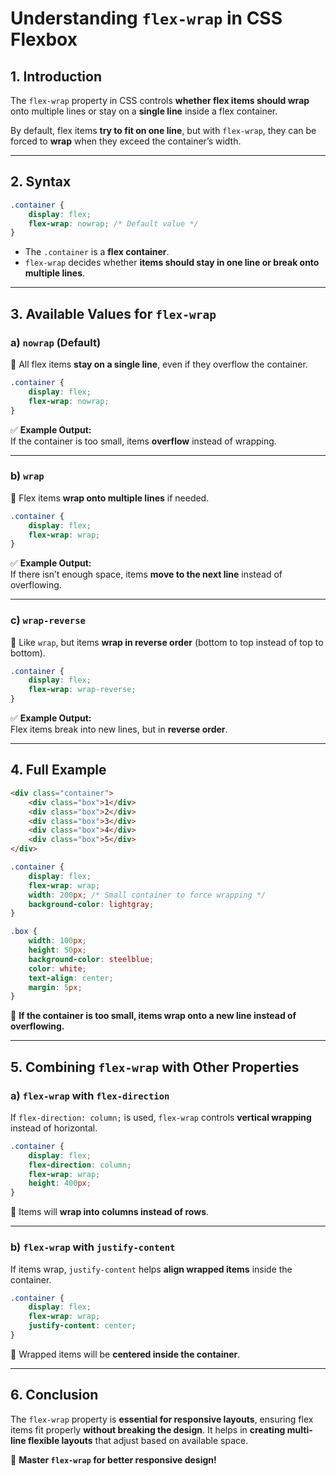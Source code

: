 # **Understanding `flex-wrap` in CSS Flexbox**  

## **1. Introduction**  

The `flex-wrap` property in CSS controls **whether flex items should wrap** onto multiple lines or stay on a **single line** inside a flex container.  

By default, flex items **try to fit on one line**, but with `flex-wrap`, they can be forced to **wrap** when they exceed the container’s width.

---

## **2. Syntax**  

```css
.container {
    display: flex;
    flex-wrap: nowrap; /* Default value */
}
```

- The `.container` is a **flex container**.
- `flex-wrap` decides whether **items should stay in one line or break onto multiple lines**.

---

## **3. Available Values for `flex-wrap`**  

### **a) `nowrap` (Default)**

📌 All flex items **stay on a single line**, even if they overflow the container.  

```css
.container {
    display: flex;
    flex-wrap: nowrap;
}
```

✅ **Example Output:**  
If the container is too small, items **overflow** instead of wrapping.  

---

### **b) `wrap`**

📌 Flex items **wrap onto multiple lines** if needed.  

```css
.container {
    display: flex;
    flex-wrap: wrap;
}
```

✅ **Example Output:**  
If there isn’t enough space, items **move to the next line** instead of overflowing.  

---

### **c) `wrap-reverse`**

📌 Like `wrap`, but items **wrap in reverse order** (bottom to top instead of top to bottom).  

```css
.container {
    display: flex;
    flex-wrap: wrap-reverse;
}
```

✅ **Example Output:**  
Flex items break into new lines, but in **reverse order**.

---

## **4. Full Example**

```html
<div class="container">
    <div class="box">1</div>
    <div class="box">2</div>
    <div class="box">3</div>
    <div class="box">4</div>
    <div class="box">5</div>
</div>
```

```css
.container {
    display: flex;
    flex-wrap: wrap;
    width: 200px; /* Small container to force wrapping */
    background-color: lightgray;
}

.box {
    width: 100px;
    height: 50px;
    background-color: steelblue;
    color: white;
    text-align: center;
    margin: 5px;
}
```

📌 **If the container is too small, items wrap onto a new line instead of overflowing.**  

---

## **5. Combining `flex-wrap` with Other Properties**  

### **a) `flex-wrap` with `flex-direction`**  

If `flex-direction: column;` is used, `flex-wrap` controls **vertical wrapping** instead of horizontal.

```css
.container {
    display: flex;
    flex-direction: column;
    flex-wrap: wrap;
    height: 400px;
}
```

🔹 Items will **wrap into columns instead of rows**.  

---

### **b) `flex-wrap` with `justify-content`**  

If items wrap, `justify-content` helps **align wrapped items** inside the container.

```css
.container {
    display: flex;
    flex-wrap: wrap;
    justify-content: center;
}
```

🔹 Wrapped items will be **centered inside the container**.

---

## **6. Conclusion**  

The `flex-wrap` property is **essential for responsive layouts**, ensuring flex items fit properly **without breaking the design**. It helps in **creating multi-line flexible layouts** that adjust based on available space.  

🚀 **Master `flex-wrap` for better responsive design!**
